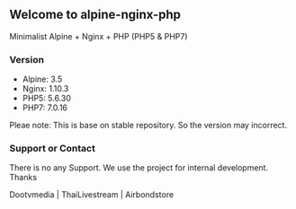 ## Welcome to alpine-nginx-php

Minimalist Alpine + Nginx + PHP (PHP5 & PHP7)

### Version
- Alpine: 3.5
- Nginx: 1.10.3
- PHP5: 5.6.30
- PHP7: 7.0.16

Pleae note: This is base on stable repository. So the version may incorrect.

### Support or Contact
There is no any Support. We use the project for internal development. Thanks

Dootvmedia | ThaiLivestream | Airbondstore

